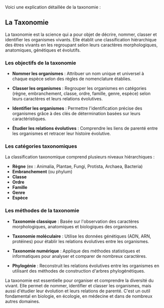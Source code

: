 Voici une explication détaillée de la taxonomie :

## La Taxonomie

La taxonomie est la science qui a pour objet de décrire, nommer, classer et identifier les organismes vivants. Elle établit une classification hiérarchique des êtres vivants en les regroupant selon leurs caractères morphologiques, anatomiques, génétiques et évolutifs.

### Les objectifs de la taxonomie

- **Nommer les organismes** : Attribuer un nom unique et universel à chaque espèce selon des règles de nomenclature établies.

- **Classer les organismes** : Regrouper les organismes en catégories (règne, embranchement, classe, ordre, famille, genre, espèce) selon leurs caractères et leurs relations évolutives.

- **Identifier les organismes** : Permettre l'identification précise des organismes grâce à des clés de détermination basées sur leurs caractéristiques.

- **Étudier les relations évolutives** : Comprendre les liens de parenté entre les organismes et retracer leur histoire évolutive.

### Les catégories taxonomiques

La classification taxonomique comprend plusieurs niveaux hiérarchiques :

- **Règne** (ex : Animalia, Plantae, Fungi, Protista, Archaea, Bacteria)
- **Embranchement** (ou phylum)
- **Classe**
- **Ordre**
- **Famille**
- **Genre**
- **Espèce**

### Les méthodes de la taxonomie

- **Taxonomie classique** : Basée sur l'observation des caractères morphologiques, anatomiques et biologiques des organismes.

- **Taxonomie moléculaire** : Utilise les données génétiques (ADN, ARN, protéines) pour établir les relations évolutives entre les organismes.

- **Taxonomie numérique** : Applique des méthodes statistiques et informatiques pour analyser et comparer de nombreux caractères.

- **Phylogénie** : Reconstruit les relations évolutives entre les organismes en utilisant des méthodes de construction d'arbres phylogénétiques.

La taxonomie est essentielle pour organiser et comprendre la diversité du vivant. Elle permet de nommer, identifier et classer les organismes, mais aussi d'étudier leur évolution et leurs relations de parenté. C'est un outil fondamental en biologie, en écologie, en médecine et dans de nombreux autres domaines.